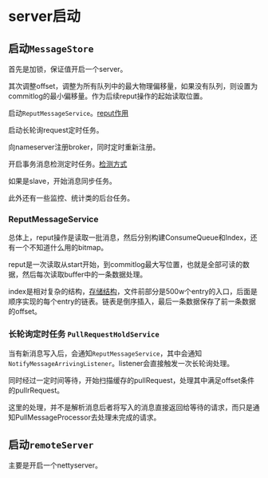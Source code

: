 # server启动

## 启动`MessageStore`

首先是加锁，保证值开启一个server。

其次调整offset，调整为所有队列中的最大物理偏移量，如果没有队列，则设置为commitlog的最小偏移量。作为后续reput操作的起始读取位置。

启动`ReputMessageService`。[reput作用](###ReputMessageService)

启动长轮询request定时任务。

向nameserver注册broker，同时定时重新注册。

开启事务消息检测定时任务。[检测方式](./事务消息.md##半消息定时扫描)

如果是slave，开始消息同步任务。

此外还有一些监控、统计类的后台任务。

### ReputMessageService

总体上，reput操作是读取一批消息，然后分别构建ConsumeQueue和Index，还有一个不知道什么用的bitmap。

reput是一次读取从start开始，到commitlog最大写位置，也就是全部可读的数据，然后每次读取buffer中的一条数据处理。

index是相对复杂的结构，[存储结构](../attach/rmq存储结构.jpeg)，文件前部分是500w个entry的入口，后面是顺序实现的每个entry的链表。链表是倒序插入，最后一条数据保存了前一条数据的offset。

### 长轮询定时任务 `PullRequestHoldService`

当有新消息写入后，会通知`ReputMessageService`，其中会通知`NotifyMessageArrivingListener`。listener会直接触发一次长轮询处理。

同时经过一定时间等待，开始扫描缓存的pullRequest，处理其中满足offset条件的pullrRequest。

这里的处理，并不是解析消息后者将写入的消息直接返回给等待的请求，而只是通知PullMessageProcessor去处理未完成的请求。

## 启动`remoteServer`

主要是开启一个nettyserver。
